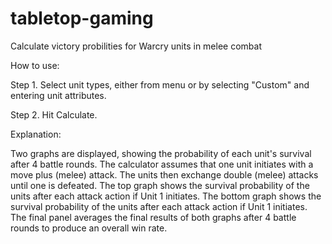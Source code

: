 # tabletop-gaming
Calculate victory probilities for Warcry units in melee combat

How to use:

Step 1. Select unit types, either from menu or by selecting "Custom" and entering unit attributes.

Step 2. Hit Calculate. 

Explanation:

Two graphs are displayed, showing the probability of each unit's survival after 4 battle rounds. The calculator assumes that one unit initiates with a move plus (melee) attack. The units then exchange double (melee) attacks until one is defeated. The top graph shows the survival probability of the units after each attack action if Unit 1 initiates. The bottom graph shows the survival probability of the units after each attack action if Unit 1 initiates. The final panel averages the final results of both graphs after 4 battle rounds to produce an overall win rate. 
